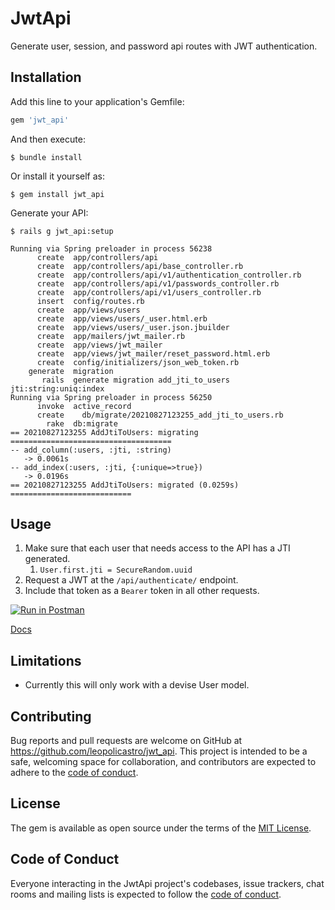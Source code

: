 # JwtApi

Generate user, session, and password api routes with JWT authentication.

## Installation

Add this line to your application's Gemfile:

```ruby
gem 'jwt_api'
```

And then execute:

    $ bundle install

Or install it yourself as:

    $ gem install jwt_api

Generate your API:

    $ rails g jwt_api:setup

```
Running via Spring preloader in process 56238
      create  app/controllers/api
      create  app/controllers/api/base_controller.rb
      create  app/controllers/api/v1/authentication_controller.rb
      create  app/controllers/api/v1/passwords_controller.rb
      create  app/controllers/api/v1/users_controller.rb
      insert  config/routes.rb
      create  app/views/users
      create  app/views/users/_user.html.erb
      create  app/views/users/_user.json.jbuilder
      create  app/mailers/jwt_mailer.rb
      create  app/views/jwt_mailer
      create  app/views/jwt_mailer/reset_password.html.erb
      create  config/initializers/json_web_token.rb
    generate  migration
       rails  generate migration add_jti_to_users jti:string:uniq:index
Running via Spring preloader in process 56250
      invoke  active_record
      create    db/migrate/20210827123255_add_jti_to_users.rb
        rake  db:migrate
== 20210827123255 AddJtiToUsers: migrating ====================================
-- add_column(:users, :jti, :string)
   -> 0.0061s
-- add_index(:users, :jti, {:unique=>true})
   -> 0.0196s
== 20210827123255 AddJtiToUsers: migrated (0.0259s) ===========================
```


## Usage

1. Make sure that each user that needs access to the API has a JTI generated.
   1. `User.first.jti = SecureRandom.uuid`
2. Request a JWT at the `/api/authenticate/` endpoint.
3. Include that token as a `Bearer` token in all other requests.


[![Run in Postman](https://run.pstmn.io/button.svg)](https://app.getpostman.com/run-collection/6130650-059cc2e3-88f7-48a8-95d0-d7dca1d7caef?action=collection%2Ffork&collection-url=entityId%3D6130650-059cc2e3-88f7-48a8-95d0-d7dca1d7caef%26entityType%3Dcollection%26workspaceId%3D128e0ba1-898b-40bb-8006-a329fb1c28de)


[Docs](https://documenter.getpostman.com/view/6130650/TzzHjXVv)

## Limitations
- Currently this will only work with a devise User model.

## Contributing

Bug reports and pull requests are welcome on GitHub at https://github.com/leopolicastro/jwt_api. This project is intended to be a safe, welcoming space for collaboration, and contributors are expected to adhere to the [code of conduct](https://github.com/[USERNAME]/jwt_api/blob/main/CODE_OF_CONDUCT.md).

## License

The gem is available as open source under the terms of the [MIT License](https://opensource.org/licenses/MIT).

## Code of Conduct

Everyone interacting in the JwtApi project's codebases, issue trackers, chat rooms and mailing lists is expected to follow the [code of conduct](https://github.com/[USERNAME]/jwt_api/blob/main/CODE_OF_CONDUCT.md).

